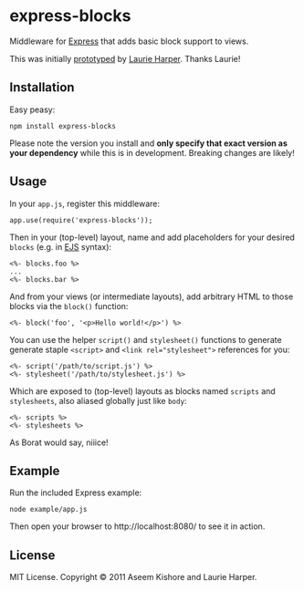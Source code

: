 express-blocks
==============

Middleware for [Express](http://expressjs.com/) that adds basic block support
to views.

This was initially [prototyped](https://gist.github.com/903142) by
[Laurie Harper](https://github.com/laurie71). Thanks Laurie!

Installation
------------

Easy peasy:

    npm install express-blocks

Please note the version you install and **only specify that exact version as
your dependency** while this is in development. Breaking changes are likely!

Usage
-----

In your `app.js`, register this middleware:

    app.use(require('express-blocks'));

Then in your (top-level) layout, name and add placeholders for your desired
`blocks` (e.g. in [EJS](https://github.com/visionmedia/ejs) syntax):

    <%- blocks.foo %>
    ...
    <%- blocks.bar %>

And from your views (or intermediate layouts), add arbitrary HTML to those
blocks via the `block()` function:

    <%- block('foo', '<p>Hello world!</p>') %>

You can use the helper `script()` and `stylesheet()` functions to generate
generate staple `<script>` and `<link rel="stylesheet">` references for you:

    <%- script('/path/to/script.js') %>
    <%- stylesheet('/path/to/stylesheet.js') %>

Which are exposed to (top-level) layouts as blocks named `scripts` and
`stylesheets`, also aliased globally just like `body`:

    <%- scripts %>
    <%- stylesheets %>

As Borat would say, niiice!

Example
-------

Run the included Express example:

    node example/app.js

Then open your browser to http://localhost:8080/ to see it in action.

License
-------

MIT License. Copyright &copy; 2011 Aseem Kishore and Laurie Harper.